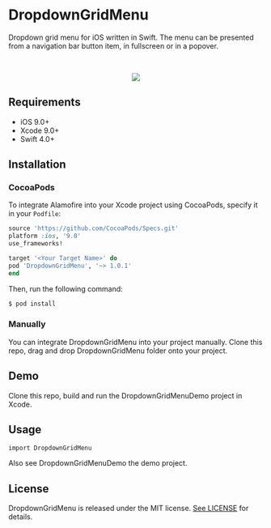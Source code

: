 # DropdownGridMenu

Dropdown grid menu for iOS written in Swift. The menu can be presented from a navigation bar button item, in fullscreen or in a popover.

<br />
<p align="center">
<img src="https://raw.github.com/ochornenko/DropdownGridMenu/master/Screenshots/demo.gif">
</p>

## Requirements

- iOS 9.0+
- Xcode 9.0+
- Swift 4.0+

## Installation

### CocoaPods

To integrate Alamofire into your Xcode project using CocoaPods, specify it in your `Podfile`:

```ruby
source 'https://github.com/CocoaPods/Specs.git'
platform :ios, '9.0'
use_frameworks!

target '<Your Target Name>' do
pod 'DropdownGridMenu', '~> 1.0.1'
end
```

Then, run the following command:

```bash
$ pod install
```

### Manually

You can integrate DropdownGridMenu into your project manually. Clone this repo, drag and drop DropdownGridMenu folder onto your project.

## Demo

Clone this repo, build and run the DropdownGridMenuDemo project in Xcode.

## Usage

```
import DropdownGridMenu
```
Also see DropdownGridMenuDemo the demo project.

## License

DropdownGridMenu is released under the MIT license. [See LICENSE](https://github.com/ochornenko/DropdownGridMenu/blob/master/LICENSE) for details.
